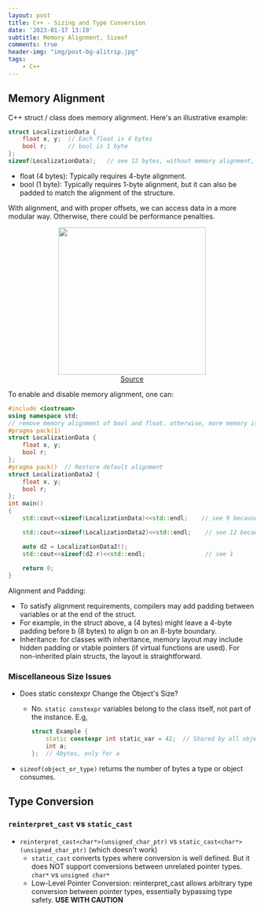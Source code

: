 ```yaml
---
layout: post
title: C++ - Sizing and Type Conversion
date: '2023-01-17 13:19'
subtitle: Memory Alignment, Sizeof
comments: true
header-img: "img/post-bg-alitrip.jpg"
tags:
    - C++
---
```


## Memory Alignment

C++ struct / class does memory alignment. Here's an illustrative example:

```cpp
struct LocalizationData {
    float x, y;  // Each float is 4 bytes
    bool r;      // bool is 1 byte
};
sizeof(LocalizationData);   // see 12 bytes, without memory alignment, it should be 9 bytes
```

- float (4 bytes): Typically requires 4-byte alignment.
- bool (1 byte): Typically requires 1-byte alignment, but it can also be padded to match the alignment of the structure.

With alignment, and with proper offsets, we can access data in a more modular way. Otherwise, there could be performance penalties.

<div style="text-align: center;">
<p align="center">
    <figure>
        <img src="https://github.com/user-attachments/assets/3df8bf6e-d246-4609-b449-eb3faa51b810" height="300" alt=""/>
        <figcaption><a href="https://ncmiller.dev/memory-alignment.html">Source</a></figcaption>
    </figure>
</p>
</div>

To enable and disable memory alignment, one can:

```cpp
#include <iostream>
using namespace std;
// remove memory alignment of bool and float. otherwise, more memory is padded to bool
#pragma pack(1)
struct LocalizationData {
    float x, y;
    bool r;
};
#pragma pack()  // Restore default alignment
struct LocalizationData2 {
    float x, y;
    bool r;
};
int main()
{
    std::cout<<sizeof(LocalizationData)<<std::endl;    // see 9 because memory alignment is disabled

    std::cout<<sizeof(LocalizationData2)<<std::endl;    // see 12 because memory alignment is enabled

    auto d2 = LocalizationData2();
    std::cout<<sizeof(d2.r)<<std::endl;                 // see 1
    
    return 0;
}

```

Alignment and Padding:

- To satisfy alignment requirements, compilers may add padding between variables or at the end of the struct.
- For example, in the struct above, a (4 bytes) might leave a 4-byte padding before b (8 bytes) to align b on an 8-byte boundary.
- Inheritance: for classes with inheritance, memory layout may include hidden padding or vtable pointers (if virtual functions are used). For non-inherited plain structs, the layout is straightforward.


### Miscellaneous Size Issues

-  Does static constexpr Change the Object's Size?
    - No. `static constexpr` variables belong to the class itself, not part of the instance. E.g, 
        ```cpp
        struct Example {
            static constexpr int static_var = 42;  // Shared by all objects, not part of any instance
            int a;
        };  // 4bytes, only for a
        ```

- `sizeof(object_or_type)` returns the number of bytes a type or object consumes. 

## Type Conversion

### `reinterpret_cast` vs `static_cast`

- `reinterpret_cast<char*>(unsigned_char_ptr)` vs `static_cast<char*>(unsigned_char_ptr)` (which doesn't work)
    - `static_cast` converts types where conversion is well defined. But it does NOT support conversions between unrelated pointer types. `char*` vs `unsigned char*`
    - Low-Level Pointer Conversion: reinterpret_cast allows arbitrary type conversion between pointer types, essentially bypassing type safety. **USE WITH CAUTION**
